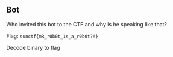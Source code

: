 ## Bot
Who invited this bot to the CTF and why is he speaking like that?

Flag: `sunctf{mR_r0b0t_1s_a_r0b0t?!}`

Decode binary to flag

